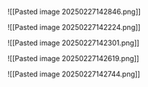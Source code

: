 ![[Pasted image 20250227142846.png]]

![[Pasted image 20250227142224.png]]

![[Pasted image 20250227142301.png]]

![[Pasted image 20250227142619.png]]

![[Pasted image 20250227142744.png]]
























